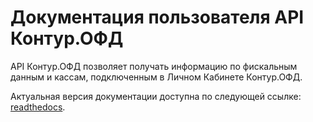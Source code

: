 # Документация пользователя API Контур.ОФД

API Контур.ОФД позволяет получать информацию по фискальным данным и кассам, подключенным в Личном Кабинете Контур.ОФД.

Актуальная версия документации доступна по следующей ссылке: [readthedocs](https://kontur-ofd-api.readthedocs.io).
